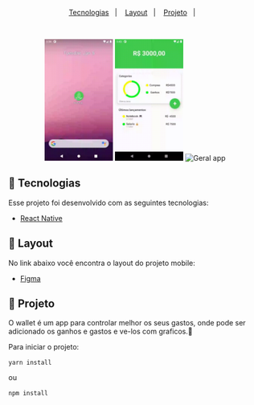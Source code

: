 <p align="center">
  <a href="#-tecnologias">Tecnologias</a>&nbsp;&nbsp;&nbsp;|&nbsp;&nbsp;&nbsp;
  <a href="#-layout">Layout</a>&nbsp;&nbsp;&nbsp;|&nbsp;&nbsp;&nbsp;
  <a href="#-projeto">Projeto</a>&nbsp;&nbsp;&nbsp;|&nbsp;&nbsp;&nbsp;
</p>

<br>

<p align="center">
  <img alt="Open App" src=".github/open.gif" width="27%"> 
  <img id="imgMid" alt="Add" src=".github/add_gasto.gif" width="27%"> 
   <img alt="Geral app" src=".github/list.gif" width="27%">
</p>

## 🚀 Tecnologias

Esse projeto foi desenvolvido com as seguintes tecnologias:

- [React Native](https://facebook.github.io/react-native/)

## 🔖 Layout

No link abaixo você encontra o layout do projeto mobile:

- [Figma](https://www.figma.com/file/XMTi1CXAcIxMfdDaDPi1j6/Smart-wallet?node-id=0%3A1)

## 📱 Projeto

O wallet é um app para controlar melhor os seus gastos, onde pode ser adicionado os ganhos e gastos e ve-los com graficos.💸

Para iniciar o projeto:

```
yarn install
```
ou
```
npm install
```
